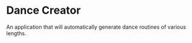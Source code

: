 # Dance Creator

An application that will automatically generate dance routines of various
lengths.

